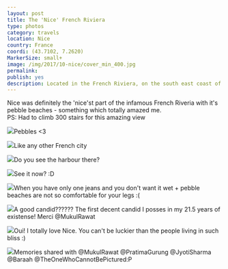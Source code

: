 ```yaml
---
layout: post
title: The 'Nice' French Riviera
type: photos
category: travels
location: Nice
country: France
coordi: (43.7102, 7.2620)
MarkerSize: small+
image: /img/2017/10-nice/cover_min_400.jpg
permalink: 
publish: yes
description: Located in the French Riviera, on the south east coast of France on the Mediterranean Sea, at the foot of the Alps, Nice is the second-largest French city on the Mediterranean coast. This coastline was one of the first modern resort areas. It began as a winter health resort for the British upper class at the end of the 18th century.
---
```

<!-- http://compressjpeg.com -->
<!-- http://compressimage.toolur.com/ 1024, 400-->
<p class="center"><img src="{{site.baseurl}}/img/2017/10-nice/cover_min.jpg" alt="">Nice was definitely the 'nice'st part of the infamous French Riveria with it's pebble beaches - something which totally amazed me. <br>PS: Had to climb 300 stairs for this amazing view</p>

<p class="center"><img src="{{site.baseurl}}/img/2017/10-nice/1_min.jpg">Pebbles <3</p>

<p class="center"><img src="{{site.baseurl}}/img/2017/10-nice/2_min.jpg">Like any other French city</p>

<p class="center"><img src="{{site.baseurl}}/img/2017/10-nice/3_0_min.jpg">Do you see the harbour there?</p>

<p class="center"><img src="{{site.baseurl}}/img/2017/10-nice/3_min.jpg">See it now? :D</p>

<p class="center"><img src="{{site.baseurl}}/img/2017/10-nice/4_min.jpg">When you have only one jeans and you don't want it wet + pebble beaches are not so comfortable for your legs :(</p>

<p class="center"><img src="{{site.baseurl}}/img/2017/10-nice/5_min.jpg">A good candid?????? The first decent candid I posses in my 21.5 years of existense! Merci @MukulRawat</p>

<p class="center"><img src="{{site.baseurl}}/img/2017/10-nice/7_min.jpg">Oui! I totally love Nice. You can't be luckier than the people living in such bliss :)</p>

<p class="center"><img src="{{site.baseurl}}/img/2017/10-nice/8_min.jpg">Memories shared with @MukulRawat @PratimaGurung @JyotiSharma @Baraah @TheOneWhoCannotBePictured:P</p>